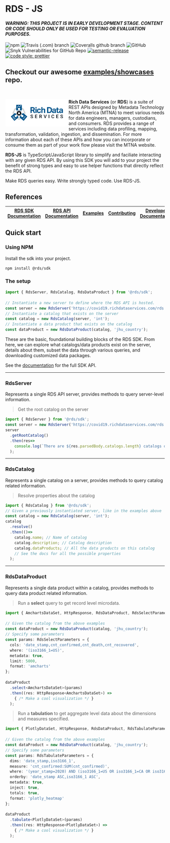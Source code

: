 # RDS - JS
#### _WARNING: THIS PROJECT IS IN EARLY DEVELOPMENT STAGE. CONTENT OR CODE SHOULD ONLY BE USED FOR TESTING OR EVALUATION PURPOSES._

![npm](https://img.shields.io/npm/v/@rds/sdk?style=for-the-badge)
![Travis (.com) branch](https://img.shields.io/travis/com/mtna/rds-js?style=for-the-badge)
![Coveralls github branch](https://img.shields.io/coveralls/github/mtna/rds-js?style=for-the-badge)
![GitHub](https://img.shields.io/github/license/mtna/rds-js?style=for-the-badge)
![Snyk Vulnerabilities for GitHub Repo](https://img.shields.io/snyk/vulnerabilities/github/mtna/rds-js?style=for-the-badge)
[![semantic-release](https://img.shields.io/badge/%20%20%F0%9F%93%A6%F0%9F%9A%80-semantic--release-e10079.svg?style=for-the-badge)](https://github.com/semantic-release/semantic-release)
[![code style: prettier](https://img.shields.io/badge/code_style-prettier-ff69b4.svg?style=for-the-badge)](https://github.com/prettier/prettier)

## Checkout our awesome [examples/showcases][examples] repo.
<br>

<a href="https://www.richdataservices.com"><img src="./resources/rds-logo.png" align="left" width="200"></a>

**Rich Data Services** (or **RDS**) is a suite of REST APIs designed by Metadata Technology North America (MTNA) to meet various needs for data engineers, managers, custodians, and consumers. RDS provides a range of services including data profiling, mapping, transformation, validation, ingestion, and dissemination. For more information about each of these APIs and how you can incorporate or consume them as part of your work flow please visit the MTNA website.

**RDS-JS** is TypeScript/JavaScript library to simplify and faciliate interacting with any given RDS API. By using this SDK you will add to your project the benefit of strong types and easy to use helper functions that directly reflect the RDS API.

Make RDS queries easy. Write strongly typed code. Use RDS-JS.

## References
[RDS SDK Documentation][docs] | [RDS API Documentation](https://covid19.richdataservices.com/rds/swagger/) | [Examples][examples] | [Contributing](CONTRIBUTING.md) | [Developer Documentation](DEVELOPER.md) | [Changelog](https://github.com/mtna/rds-js/releases)
|---|---|---|---|---|---|

## Quick start

### Using NPM

Install the sdk into your project.

```
npm install @rds/sdk
```

### The setup

```typescript
import { RdsServer, RdsCatalog, RdsDataProduct } from '@rds/sdk';

// Instantiate a new server to define where the RDS API is hosted.
const server = new RdsServer('https://covid19.richdataservices.com/rds');
// Instantiate a catalog that exists on the server
const catalog = new RdsCatalog(server, 'int');
// Instantiate a data product that exists on the catalog
const dataProduct = new RdsDataProduct(catalog, 'jhu_country');
```

These are the basic, foundational building blocks of the RDS SDK. From here, we can explore what catalogs/data products exist on the server, details about them, subset the data through various queries, and downloading customized data packages.

See the [documentation][docs] for the full SDK API.

---

### RdsServer

Represents a single RDS API server, provides methods to query server-level information.

> Get the root catalog on the server
```ts
import { RdsServer } from '@rds/sdk';
const server = new RdsServer('https://covid19.richdataservices.com/rds');
server
  .getRootCatalog()
  .then(res=>
    console.log(`There are ${res.parsedBody.catalogs.length} catalogs on this server!`)
  );
```

---

### RdsCatalog

Represents a single catalog on a server, provides methods to query catalog related information.

> Resolve properties about the catalog
```ts
import { RdsCatalog } from '@rds/sdk';
// Given a previously instantiated server, like in the examples above
const catalog = new RdsCatalog(server, 'int');
catalog
  .resolve()
  .then(()=>
    catalog.name; // Name of catalog
    catalog.description; // Catalog description
    catalog.dataProducts; // All the data products on this catalog
    // See the docs for all the possible properties
  );
```

---

### RdsDataProduct

Represents a single data product within a catalog, provides methods to query data product related information.

> Run a **select** query to get record level microdata.

```ts
import { AmchartsDataSet, HttpResponse, RdsDataProduct, RdsSelectParameters } from '@rds/sdk';

// Given the catalog from the above examples
const dataProduct = new RdsDataProduct(catalog, 'jhu_country');
// Specify some parameters
const params: RdsSelectParameters = {
  cols: 'date_stamp,cnt_confirmed,cnt_death,cnt_recovered',
  where: '(iso3166_1=US)',
  metadata: true,
  limit: 5000,
  format: 'amcharts'
};

dataProduct
  .select<AmchartsDataSet>(params)
  .then((res: HttpResponse<AmchartsDataSet>) =>
    { /* Make a cool visualization */ }
  );
```

> Run a **tabulation** to get aggregate level data about the dimensions and measures specified.

```typescript
import { PlotlyDataSet, HttpResponse, RdsDataProduct, RdsTabulateParameters } from '@rds/sdk';

// Given the catalog from the above examples
const dataProduct = new RdsDataProduct(catalog, 'jhu_country');
// Specify some parameters
const params: RdsTabulateParameters = {
  dims: 'date_stamp,iso3166_1',
  measure: 'cnt_confirmed:SUM(cnt_confirmed)',
  where: '(year_stamp=2020) AND (iso3166_1=US OR iso3166_1=CA OR iso3166_1=ES OR iso3166_1=IT OR iso3166_1=CN)',
  orderby: 'date_stamp ASC,iso3166_1 ASC',
  metadata: true,
  inject: true,
  totals: true,
  format: 'plotly_heatmap'
};

dataProduct
  .tabulate<PlotlyDataSet>(params)
  .then((res: HttpResponse<PlotlyDataSet>) =>
    { /* Make a cool visualization */ }
  );
```

[docs]: https://mtna.github.io/rds-js/
[examples]: https://github.com/mtna/rds-js-examples